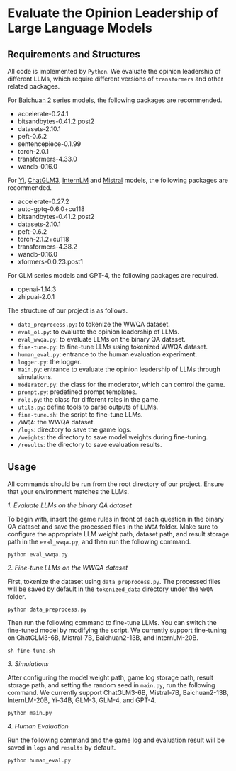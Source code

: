 # Evaluate the Opinion Leadership of Large Language Models


## Requirements and Structures
All code is implemented by ```Python```. We evaluate the opinion leadership of different LLMs, which require different versions of ```transformers``` and other related packages.

For [Baichuan 2](https://github.com/baichuan-inc/Baichuan2) series models, the following packages are recommended.

- accelerate-0.24.1
- bitsandbytes-0.41.2.post2
- datasets-2.10.1
- peft-0.6.2
- sentencepiece-0.1.99
- torch-2.0.1
- transformers-4.33.0
- wandb-0.16.0

For [Yi](https://github.com/01-ai/Yi), [ChatGLM3](https://github.com/THUDM/ChatGLM3), [InternLM](https://github.com/InternLM/InternLM) and [Mistral](https://mistral.ai/news/announcing-mistral-7b/) models, the following packages are recommended.

- accelerate-0.27.2
- auto-gptq-0.6.0+cu118
- bitsandbytes-0.41.2.post2
- datasets-2.10.1
- peft-0.6.2
- torch-2.1.2+cu118
- transformers-4.38.2
- wandb-0.16.0
- xformers-0.0.23.post1

For GLM series models and GPT-4, the following packages are required.

- openai-1.14.3
- zhipuai-2.0.1

The structure of our project is as follows.
- ```data_preprocess.py```: to tokenize the WWQA dataset.
- ```eval_ol.py```: to evaluate the opinion leadership of LLMs.
- ```eval_wwqa.py```: to evaluate LLMs on the binary QA dataset.
- ```fine-tune.py```: to fine-tune LLMs using tokenized WWQA dataset.
- ```human_eval.py```: entrance to the human evaluation experiment.
- ```logger.py```: the logger.
- ```main.py```: entrance to evaluate the opinion leadership of LLMs through simulations.
- ```moderator.py```: the class for the moderator, which can control the game.
- ```prompt.py```: predefined prompt templates.
- ```role.py```: the class for different roles in the game.
- ```utils.py```: define tools to parse outputs of LLMs.
- ```fine-tune.sh```: the script to fine-tune LLMs.
- ```/WWQA```: the WWQA dataset.
- ```/logs```: directory to save the game logs.
- ```/weights```: the directory to save model weights during fine-tuning.
- ```/results```: the directory to save evaluation results.


## Usage
All commands should be run from the root directory of our project. Ensure that your environment matches the LLMs.

*1. Evaluate LLMs on the binary QA dataset* 

To begin with, insert the game rules in front of each question in the binary QA dataset and save the processed files in the ```WWQA``` folder. Make sure to configure the appropriate LLM weight path, dataset path, and result storage path in the ```eval_wwqa.py```, and then run the following command.
```
python eval_wwqa.py
```

*2. Fine-tune LLMs on the WWQA dataset*

First, tokenize the dataset using ```data_preprocess.py```. The processed files will be saved by default in the ```tokenized_data``` directory under the ```WWQA``` folder.  
```
python data_preprocess.py
```
Then run the following command to fine-tune LLMs. You can switch the fine-tuned model by modifying the script. We currently support fine-tuning on ChatGLM3-6B, Mistral-7B, Baichuan2-13B, and InternLM-20B.
```
sh fine-tune.sh
```

*3. Simulations*

After configuring the model weight path, game log storage path, result storage path, and setting the random seed in ```main.py```, run the following command. We currently support ChatGLM3-6B, Mistral-7B, Baichuan2-13B, InternLM-20B, Yi-34B, GLM-3, GLM-4, and GPT-4.
```
python main.py
```

*4. Human Evaluation*

Run the following command and the game log and evaluation result will be saved in ```logs``` and ```results``` by default.
```
python human_eval.py
```
